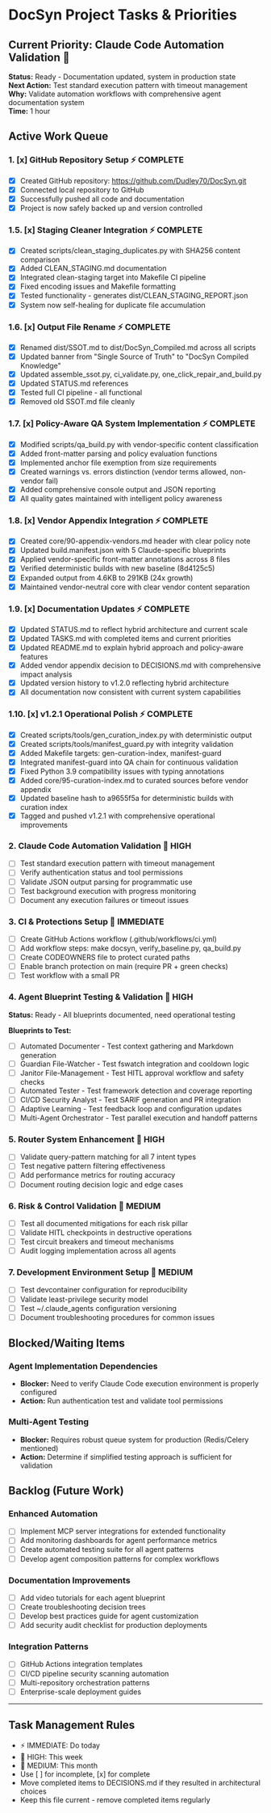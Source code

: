 # DocSyn Project Tasks & Priorities

## Current Priority: Claude Code Automation Validation 🎯
**Status:** Ready - Documentation updated, system in production state  
**Next Action:** Test standard execution pattern with timeout management  
**Why:** Validate automation workflows with comprehensive agent documentation system  
**Time:** 1 hour

## Active Work Queue

### 1. [x] GitHub Repository Setup ⚡ COMPLETE
- [x] Created GitHub repository: https://github.com/Dudley70/DocSyn.git
- [x] Connected local repository to GitHub
- [x] Successfully pushed all code and documentation
- [x] Project is now safely backed up and version controlled

### 1.5. [x] Staging Cleaner Integration ⚡ COMPLETE
- [x] Created scripts/clean_staging_duplicates.py with SHA256 content comparison
- [x] Added CLEAN_STAGING.md documentation
- [x] Integrated clean-staging target into Makefile CI pipeline
- [x] Fixed encoding issues and Makefile formatting
- [x] Tested functionality - generates dist/CLEAN_STAGING_REPORT.json
- [x] System now self-healing for duplicate file accumulation

### 1.6. [x] Output File Rename ⚡ COMPLETE
- [x] Renamed dist/SSOT.md to dist/DocSyn_Compiled.md across all scripts
- [x] Updated banner from "Single Source of Truth" to "DocSyn Compiled Knowledge"
- [x] Updated assemble_ssot.py, ci_validate.py, one_click_repair_and_build.py
- [x] Updated STATUS.md references
- [x] Tested full CI pipeline - all functional
- [x] Removed old SSOT.md file cleanly

### 1.7. [x] Policy-Aware QA System Implementation ⚡ COMPLETE
- [x] Modified scripts/qa_build.py with vendor-specific content classification
- [x] Added front-matter parsing and policy evaluation functions  
- [x] Implemented anchor file exemption from size requirements
- [x] Created warnings vs. errors distinction (vendor terms allowed, non-vendor fail)
- [x] Added comprehensive console output and JSON reporting
- [x] All quality gates maintained with intelligent policy awareness

### 1.8. [x] Vendor Appendix Integration ⚡ COMPLETE
- [x] Created core/90-appendix-vendors.md header with clear policy note
- [x] Updated build.manifest.json with 5 Claude-specific blueprints
- [x] Applied vendor-specific front-matter annotations across 8 files
- [x] Verified deterministic builds with new baseline (8d4125c5)
- [x] Expanded output from 4.6KB to 291KB (24x growth)
- [x] Maintained vendor-neutral core with clear vendor content separation

### 1.9. [x] Documentation Updates ⚡ COMPLETE
- [x] Updated STATUS.md to reflect hybrid architecture and current scale
- [x] Updated TASKS.md with completed items and current priorities
- [x] Updated README.md to explain hybrid approach and policy-aware features
- [x] Added vendor appendix decision to DECISIONS.md with comprehensive impact analysis
- [x] Updated version history to v1.2.0 reflecting hybrid architecture
- [x] All documentation now consistent with current system capabilities

### 1.10. [x] v1.2.1 Operational Polish ⚡ COMPLETE
- [x] Created scripts/tools/gen_curation_index.py with deterministic output
- [x] Created scripts/tools/manifest_guard.py with integrity validation
- [x] Added Makefile targets: gen-curation-index, manifest-guard
- [x] Integrated manifest-guard into QA chain for continuous validation
- [x] Fixed Python 3.9 compatibility issues with typing annotations
- [x] Added core/95-curation-index.md to curated sources before vendor appendix
- [x] Updated baseline hash to a9655f5a for deterministic builds with curation index
- [x] Tagged and pushed v1.2.1 with comprehensive operational improvements

### 2. Claude Code Automation Validation 🎯 HIGH
- [ ] Test standard execution pattern with timeout management
- [ ] Verify authentication status and tool permissions
- [ ] Validate JSON output parsing for programmatic use
- [ ] Test background execution with progress monitoring
- [ ] Document any execution failures or timeout issues

### 3. CI & Protections Setup 🎯 IMMEDIATE
- [ ] Create GitHub Actions workflow (.github/workflows/ci.yml)
- [ ] Add workflow steps: make docsyn, verify_baseline.py, qa_build.py
- [ ] Create CODEOWNERS file to protect curated paths
- [ ] Enable branch protection on main (require PR + green checks)
- [ ] Test workflow with a small PR

### 4. Agent Blueprint Testing & Validation 🎯 HIGH  
**Status:** Ready - All blueprints documented, need operational testing

**Blueprints to Test:**
- [ ] Automated Documenter - Test context gathering and Markdown generation
- [ ] Guardian File-Watcher - Test fswatch integration and cooldown logic
- [ ] Janitor File-Management - Test HITL approval workflow and safety checks
- [ ] Automated Tester - Test framework detection and coverage reporting  
- [ ] CI/CD Security Analyst - Test SARIF generation and PR integration
- [ ] Adaptive Learning - Test feedback loop and configuration updates
- [ ] Multi-Agent Orchestrator - Test parallel execution and handoff patterns

### 5. Router System Enhancement 📝 HIGH
- [ ] Validate query-pattern matching for all 7 intent types
- [ ] Test negative pattern filtering effectiveness
- [ ] Add performance metrics for routing accuracy
- [ ] Document routing decision logic and edge cases

### 6. Risk & Control Validation 🎯 MEDIUM
- [ ] Test all documented mitigations for each risk pillar
- [ ] Validate HITL checkpoints in destructive operations
- [ ] Test circuit breakers and timeout mechanisms
- [ ] Audit logging implementation across all agents

### 7. Development Environment Setup 📝 MEDIUM
- [ ] Test devcontainer configuration for reproducibility
- [ ] Validate least-privilege security model
- [ ] Test ~/.claude_agents configuration versioning
- [ ] Document troubleshooting procedures for common issues

## Blocked/Waiting Items

### Agent Implementation Dependencies
- **Blocker:** Need to verify Claude Code execution environment is properly configured
- **Action:** Run authentication test and validate tool permissions

### Multi-Agent Testing
- **Blocker:** Requires robust queue system for production (Redis/Celery mentioned)
- **Action:** Determine if simplified testing approach is sufficient for validation

## Backlog (Future Work)

### Enhanced Automation
- [ ] Implement MCP server integrations for extended functionality
- [ ] Add monitoring dashboards for agent performance metrics
- [ ] Create automated testing suite for all agent patterns
- [ ] Develop agent composition patterns for complex workflows

### Documentation Improvements  
- [ ] Add video tutorials for each agent blueprint
- [ ] Create troubleshooting decision trees
- [ ] Develop best practices guide for agent customization
- [ ] Add security audit checklist for production deployments

### Integration Patterns
- [ ] GitHub Actions integration templates
- [ ] CI/CD pipeline security scanning automation
- [ ] Multi-repository orchestration patterns
- [ ] Enterprise-scale deployment guides

---

## Task Management Rules
- ⚡ IMMEDIATE: Do today
- 🎯 HIGH: This week  
- 📝 MEDIUM: This month
- Use [ ] for incomplete, [x] for complete
- Move completed items to DECISIONS.md if they resulted in architectural choices
- Keep this file current - remove completed items regularly
